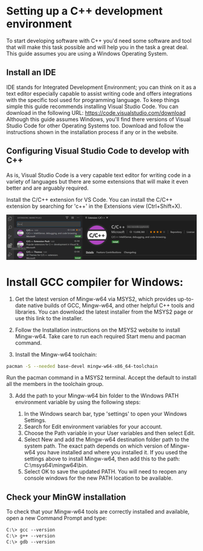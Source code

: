 # Setting up a C++ development environment
To start developing software with C++ you'd need some software and tool that will make this task possible and will help you in the task a great deal. This guide assumes you are using a Windows Operating System. 

## Install an IDE
IDE stands for Integrated Development Environment; you can think on it as a text editor especially capable to assist writing code and offers integrations with the specific tool used for programming language. 
To keep things simple this guide recommends installing Visual Studio Code. You can download in the following URL: 
https://code.visualstudio.com/download
Although this guide assumes Windows, you'll find there versions of Visual Studio Code for other Operating Systems too. 
Download and follow the instructions shown in the installation process if any or in the website. 

## Configuring Visual Studio Code to develop with C++
As is, Visual Studio Code is a very capable text editor for writing code in a variety of languages but there are some extensions that will make it even better and are arguably required.

Install the C/C++ extension for VS Code. You can install the C/C++ extension by searching for 'c++' in the Extensions view (Ctrl+Shift+X).

![cpp-extension](../static/img/cpp-extension.png)

# Install GCC compiler for Windows:

1. Get the latest version of Mingw-w64 via MSYS2, which provides up-to-date native builds of GCC, Mingw-w64, and other helpful C++ tools and libraries. You can download the latest installer from the MSYS2 page or use this link to the installer.

1. Follow the Installation instructions on the MSYS2 website to install Mingw-w64. Take care to run each required Start menu and pacman command.

2. Install the Mingw-w64 toolchain:

```bash
pacman -S --needed base-devel mingw-w64-x86_64-toolchain
```

Run the pacman command in a MSYS2 terminal. Accept the default to install all the members in the toolchain group.

3. Add the path to your Mingw-w64 bin folder to the Windows PATH environment variable by using the following steps:

    1. In the Windows search bar, type 'settings' to open your Windows Settings. 
    2. Search for Edit environment variables for your account. 
    3. Choose the Path variable in your User variables and then select Edit. 
    4. Select New and add the Mingw-w64 destination folder path to the system path. The exact path depends on which version of Mingw-w64 you have installed and where you installed it. If you used the settings above to install Mingw-w64, then add this to the path: C:\msys64\mingw64\bin. 
    5. Select OK to save the updated PATH. You will need to reopen any console windows for the new PATH location to be available.
    
## Check your MinGW installation

To check that your Mingw-w64 tools are correctly installed and available, open a new Command Prompt and type:

```
C:\> gcc --version
C:\> g++ --version
C:\> gdb --version
```
